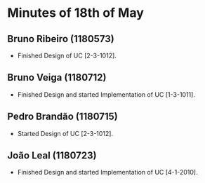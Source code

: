 Minutes of 18th of May
============

Bruno Ribeiro (1180573)
----------
- Finished Design of UC [2-3-1012].

Bruno Veiga (1180712)
----------
- Finished Design and started Implementation of UC [1-3-1011].

Pedro Brandão (1180715)
----------
- Started Design of UC [2-3-1012].

João Leal (1180723)
----------
- Finished Design and started Implementation of UC [4-1-2010].